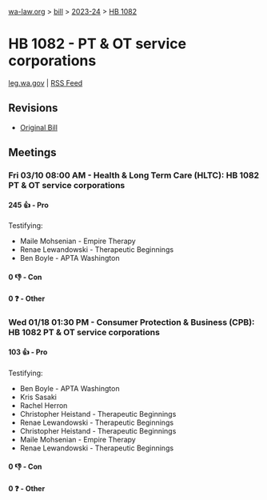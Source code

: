 [wa-law.org](/) > [bill](/bill/) > [2023-24](/bill/2023-24/) > [HB 1082](/bill/2023-24/hb/1082/)

# HB 1082 - PT & OT service corporations
[leg.wa.gov](https://app.leg.wa.gov/billsummary?BillNumber=1082&Year=2023&Initiative=false) | [RSS Feed](./rss.xml)

## Revisions
* [Original Bill](1/)

## Meetings
### Fri 03/10 08:00 AM - Health & Long Term Care (HLTC): HB 1082 PT & OT service corporations
#### 245 👍 - Pro
Testifying:
* Maile Mohsenian - Empire Therapy
* Renae Lewandowski - Therapeutic Beginnings
* Ben Boyle - APTA Washington

#### 0 👎 - Con

#### 0 ❓ - Other

### Wed 01/18 01:30 PM - Consumer Protection & Business (CPB): HB 1082 PT & OT service corporations
#### 103 👍 - Pro
Testifying:
* Ben Boyle - APTA Washington
* Kris Sasaki
* Rachel Herron
* Christopher Heistand - Therapeutic Beginnings
* Renae Lewandowski - Therapeutic Beginnings
* Christopher Heistand - Therapeutic Beginnings
* Maile Mohsenian - Empire Therapy
* Renae Lewandowski - Therapeutic Beginnings

#### 0 👎 - Con

#### 0 ❓ - Other
